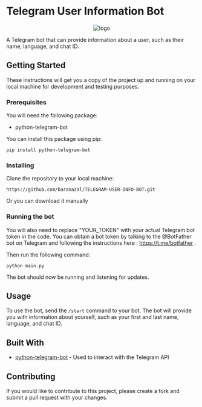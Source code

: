 # Telegram User Information Bot

<p align="center">
<a target="_blank"><img src = "https://user-images.githubusercontent.com/72268356/210165331-ad6ca236-6282-41e6-8d9a-fa9e15b0e6f1.jpg" alt="logo"></a>
   </p>

A Telegram bot that can provide information about a user, such as their name, language, and chat ID.

## Getting Started

These instructions will get you a copy of the project up and running on your local machine for development and testing purposes.

### Prerequisites

You will need the following package:

- python-telegram-bot

You can install this package using pip:

```
pip install python-telegram-bot
```


### Installing

Clone the repository to your local machine:

```
https://github.com/baranazal/TELEGRAM-USER-INFO-BOT.git
```

Or you can download it manually 


### Running the bot

You will also need to replace "YOUR_TOKEN" with your actual Telegram bot token in the code. You can obtain a bot token by talking to the @BotFather bot on Telegram and following the instructions here : https://t.me/botfather . 

Then run the following command:

```
python main.py
```


The bot should now be running and listening for updates.

## Usage

To use the bot, send the `/start` command to your bot. The bot will provide you with information about yourself, such as your first and last name, language, and chat ID.

## Built With

- [python-telegram-bot](https://pypi.org/project/python-telegram-bot/) - Used to interact with the Telegram API

## Contributing

If you would like to contribute to this project, please create a fork and submit a pull request with your changes.
